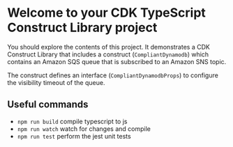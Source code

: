 # Welcome to your CDK TypeScript Construct Library project

You should explore the contents of this project. It demonstrates a CDK Construct Library that includes a construct (`CompliantDynamodb`)
which contains an Amazon SQS queue that is subscribed to an Amazon SNS topic.

The construct defines an interface (`CompliantDynamodbProps`) to configure the visibility timeout of the queue.

## Useful commands

* `npm run build`   compile typescript to js
* `npm run watch`   watch for changes and compile
* `npm run test`    perform the jest unit tests
